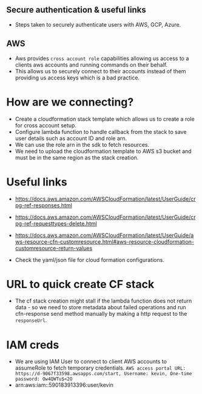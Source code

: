 ## Secure authentication & useful links
- Steps taken to securely authenticate users with AWS, GCP, Azure.

## AWS
- Aws provides `cross account role` capabilities allowing us access to a clients aws accounts and running commands on their behalf.
- This allows us to securely connect to their accounts instead of them providing us access keys which is a bad practice.

# How are we connecting?
- Create a cloudformation stack template which allows us to create a role for cross account setup.
- Configure lambda function to handle callback from the stack to save user details such as account ID and role arn.
- We can use the role arn in the sdk to fetch resources.
- We need to upload the cloudformation template to AWS s3 bucket and must be in the same region as the stack creation.

# Useful links
- https://docs.aws.amazon.com/AWSCloudFormation/latest/UserGuide/crpg-ref-responses.html
- https://docs.aws.amazon.com/AWSCloudFormation/latest/UserGuide/crpg-ref-requesttypes-delete.html
- https://docs.aws.amazon.com/AWSCloudFormation/latest/UserGuide/aws-resource-cfn-customresource.html#aws-resource-cloudformation-customresource-return-values

- Check the yaml/json file for cloud formation configurations.

# URL to quick create CF stack
<!-- https://us-east-1.console.aws.amazon.com/cloudformation/home?region=us-east-1#/stacks/quickcreate?region=us-east-1&param_CloudFriendlyId=clr6ep9yu002kybpw4n6n4j0r&stackName=cloudfriendly-access-clr6ep9yu002kybpw4n6n4j0r&templateURL=https://cf-public-cf-templates.s3.amazonaws.com/cloudformation.json -->

- The cf stack creation might stall if the lambda function does not return data - so we need to store metadata about failed operations and run cfn-response send method manually by making a http request to the `responseUrl`.

# IAM creds
- We are using IAM User to connect to client AWS accounts to assumeRole to fetch temporary credentials.
```AWS access portal URL: https://d-9067f33598.awsapps.com/start, Username: kevin, One-time password: Ow4QWTu$<2O```
- arn:aws:iam::590183913396:user/kevin